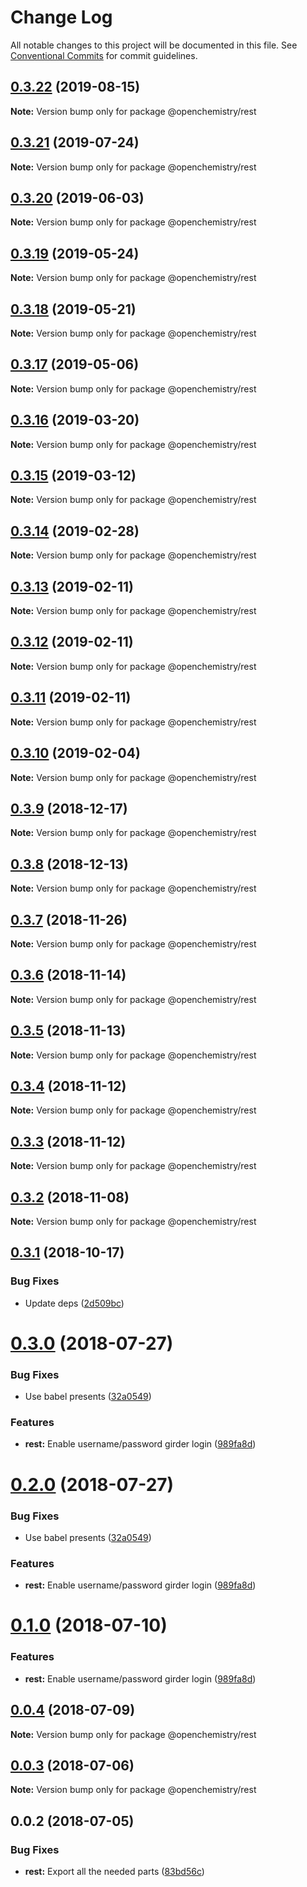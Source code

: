 # Change Log

All notable changes to this project will be documented in this file.
See [Conventional Commits](https://conventionalcommits.org) for commit guidelines.

## [0.3.22](https://github.com/OpenChemistry/oc-web-components/compare/@openchemistry/rest@0.3.21...@openchemistry/rest@0.3.22) (2019-08-15)

**Note:** Version bump only for package @openchemistry/rest





## [0.3.21](https://github.com/OpenChemistry/oc-web-components/compare/@openchemistry/rest@0.3.20...@openchemistry/rest@0.3.21) (2019-07-24)

**Note:** Version bump only for package @openchemistry/rest





## [0.3.20](https://github.com/OpenChemistry/oc-web-components/compare/@openchemistry/rest@0.3.19...@openchemistry/rest@0.3.20) (2019-06-03)

**Note:** Version bump only for package @openchemistry/rest





## [0.3.19](https://github.com/OpenChemistry/oc-web-components/compare/@openchemistry/rest@0.3.18...@openchemistry/rest@0.3.19) (2019-05-24)

**Note:** Version bump only for package @openchemistry/rest





## [0.3.18](https://github.com/OpenChemistry/oc-web-components/compare/@openchemistry/rest@0.3.17...@openchemistry/rest@0.3.18) (2019-05-21)

**Note:** Version bump only for package @openchemistry/rest





## [0.3.17](https://github.com/OpenChemistry/oc-web-components/compare/@openchemistry/rest@0.3.16...@openchemistry/rest@0.3.17) (2019-05-06)

**Note:** Version bump only for package @openchemistry/rest





## [0.3.16](https://github.com/OpenChemistry/oc-web-components/compare/@openchemistry/rest@0.3.15...@openchemistry/rest@0.3.16) (2019-03-20)

**Note:** Version bump only for package @openchemistry/rest





## [0.3.15](https://github.com/OpenChemistry/oc-web-components/compare/@openchemistry/rest@0.3.14...@openchemistry/rest@0.3.15) (2019-03-12)

**Note:** Version bump only for package @openchemistry/rest





## [0.3.14](https://github.com/OpenChemistry/oc-web-components/compare/@openchemistry/rest@0.3.13...@openchemistry/rest@0.3.14) (2019-02-28)

**Note:** Version bump only for package @openchemistry/rest





## [0.3.13](https://github.com/OpenChemistry/oc-web-components/compare/@openchemistry/rest@0.3.12...@openchemistry/rest@0.3.13) (2019-02-11)

**Note:** Version bump only for package @openchemistry/rest





## [0.3.12](https://github.com/OpenChemistry/oc-web-components/compare/@openchemistry/rest@0.3.11...@openchemistry/rest@0.3.12) (2019-02-11)

**Note:** Version bump only for package @openchemistry/rest





## [0.3.11](https://github.com/OpenChemistry/oc-web-components/compare/@openchemistry/rest@0.3.10...@openchemistry/rest@0.3.11) (2019-02-11)

**Note:** Version bump only for package @openchemistry/rest





## [0.3.10](https://github.com/OpenChemistry/oc-web-components/compare/@openchemistry/rest@0.3.9...@openchemistry/rest@0.3.10) (2019-02-04)

**Note:** Version bump only for package @openchemistry/rest





## [0.3.9](https://github.com/OpenChemistry/oc-web-components/compare/@openchemistry/rest@0.3.8...@openchemistry/rest@0.3.9) (2018-12-17)

**Note:** Version bump only for package @openchemistry/rest





## [0.3.8](https://github.com/OpenChemistry/oc-web-components/compare/@openchemistry/rest@0.3.7...@openchemistry/rest@0.3.8) (2018-12-13)

**Note:** Version bump only for package @openchemistry/rest





## [0.3.7](https://github.com/OpenChemistry/oc-web-components/compare/@openchemistry/rest@0.3.6...@openchemistry/rest@0.3.7) (2018-11-26)

**Note:** Version bump only for package @openchemistry/rest





## [0.3.6](https://github.com/OpenChemistry/oc-web-components/compare/@openchemistry/rest@0.3.5...@openchemistry/rest@0.3.6) (2018-11-14)

**Note:** Version bump only for package @openchemistry/rest





## [0.3.5](https://github.com/OpenChemistry/oc-web-components/compare/@openchemistry/rest@0.3.4...@openchemistry/rest@0.3.5) (2018-11-13)

**Note:** Version bump only for package @openchemistry/rest





## [0.3.4](https://github.com/OpenChemistry/oc-web-components/compare/@openchemistry/rest@0.3.3...@openchemistry/rest@0.3.4) (2018-11-12)

**Note:** Version bump only for package @openchemistry/rest





## [0.3.3](https://github.com/OpenChemistry/oc-web-components/compare/@openchemistry/rest@0.3.2...@openchemistry/rest@0.3.3) (2018-11-12)

**Note:** Version bump only for package @openchemistry/rest





## [0.3.2](https://github.com/OpenChemistry/oc-web-components/compare/@openchemistry/rest@0.3.1...@openchemistry/rest@0.3.2) (2018-11-08)

**Note:** Version bump only for package @openchemistry/rest





## [0.3.1](https://github.com/OpenChemistry/oc-web-components/compare/@openchemistry/rest@0.3.0...@openchemistry/rest@0.3.1) (2018-10-17)


### Bug Fixes

* Update deps ([2d509bc](https://github.com/OpenChemistry/oc-web-components/commit/2d509bc))





<a name="0.3.0"></a>
# [0.3.0](https://github.com/OpenChemistry/oc-web-components/compare/@openchemistry/rest@0.0.4...@openchemistry/rest@0.3.0) (2018-07-27)


### Bug Fixes

* Use babel presents ([32a0549](https://github.com/OpenChemistry/oc-web-components/commit/32a0549))


### Features

* **rest:** Enable username/password girder login ([989fa8d](https://github.com/OpenChemistry/oc-web-components/commit/989fa8d))




<a name="0.2.0"></a>
# [0.2.0](https://github.com/OpenChemistry/oc-web-components/compare/@openchemistry/rest@0.0.4...@openchemistry/rest@0.2.0) (2018-07-27)


### Bug Fixes

* Use babel presents ([32a0549](https://github.com/OpenChemistry/oc-web-components/commit/32a0549))


### Features

* **rest:** Enable username/password girder login ([989fa8d](https://github.com/OpenChemistry/oc-web-components/commit/989fa8d))




<a name="0.1.0"></a>
# [0.1.0](https://github.com/OpenChemistry/oc-web-components/compare/@openchemistry/rest@0.0.4...@openchemistry/rest@0.1.0) (2018-07-10)


### Features

* **rest:** Enable username/password girder login ([989fa8d](https://github.com/OpenChemistry/oc-web-components/commit/989fa8d))




<a name="0.0.4"></a>
## [0.0.4](https://github.com/OpenChemistry/oc-web-components/compare/@openchemistry/rest@0.0.3...@openchemistry/rest@0.0.4) (2018-07-09)




**Note:** Version bump only for package @openchemistry/rest

<a name="0.0.3"></a>
## [0.0.3](https://github.com/OpenChemistry/oc-web-components/compare/@openchemistry/rest@0.0.2...@openchemistry/rest@0.0.3) (2018-07-06)




**Note:** Version bump only for package @openchemistry/rest

<a name="0.0.2"></a>
## 0.0.2 (2018-07-05)


### Bug Fixes

* **rest:** Export all the needed parts ([83bd56c](https://github.com/OpenChemistry/oc-web-components/commit/83bd56c))
